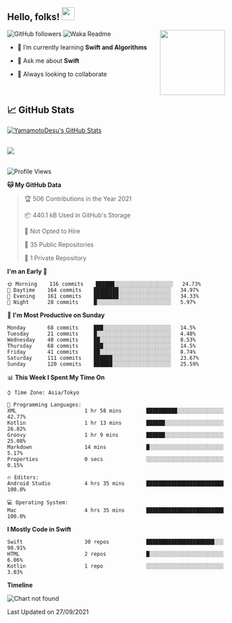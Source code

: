 ## Hello, folks! <img src="https://raw.githubusercontent.com/MartinHeinz/MartinHeinz/master/wave.gif" width="30px"> 
<p>
<img align="right" src="https://media.giphy.com/media/26ufdb3cYKwbRtYVW/giphy.gif" style="max-width:100%;" height="150px">
 
![GitHub followers](https://img.shields.io/github/followers/YamamotoDesu?label=Follow&style=social)
![Waka Readme](https://github.com/YamamotoDesu/YamamotoDesu/workflows/Waka%20Readme/badge.svg)
 
- 🌱 I’m currently learning **Swift and Algorithms**  
 
- 💬 Ask me about **Swift**  
 
- 👯 Always looking to collaborate
</p>
<br>

## &#x1f4c8; GitHub Stats
<a href="https://github.com/YamamotoDesu/YamamotoDesu">
  <img align="center" src="https://github-readme-stats.vercel.app/api?username=YamamotoDesu&show_icons=true&line_height=27&count_private=true&title_color=ffffff&text_color=c9cacc&icon_color=2bbc8a&bg_color=1d1f21&hide=contribs,prs&show_icons=true" alt="YamamotoDesu's GitHub Stats" /><br><br>
</a>

![](https://github-profile-summary-cards.vercel.app/api/cards/profile-details?username=YamamotoDesu&theme=vue)
<br><br>

<!--START_SECTION:waka-->
![Profile Views](http://img.shields.io/badge/Profile%20Views-29-blue)

**🐱 My GitHub Data** 

> 🏆 506 Contributions in the Year 2021
 > 
> 📦 440.1 kB Used in GitHub's Storage 
 > 
> 🚫 Not Opted to Hire
 > 
> 📜 35 Public Repositories 
 > 
> 🔑 1 Private Repository 
 > 
**I'm an Early 🐤** 

```text
🌞 Morning    116 commits    ██████░░░░░░░░░░░░░░░░░░░   24.73% 
🌆 Daytime    164 commits    ████████░░░░░░░░░░░░░░░░░   34.97% 
🌃 Evening    161 commits    ████████░░░░░░░░░░░░░░░░░   34.33% 
🌙 Night      28 commits     █░░░░░░░░░░░░░░░░░░░░░░░░   5.97%

```
📅 **I'm Most Productive on Sunday** 

```text
Monday       68 commits     ███░░░░░░░░░░░░░░░░░░░░░░   14.5% 
Tuesday      21 commits     █░░░░░░░░░░░░░░░░░░░░░░░░   4.48% 
Wednesday    40 commits     ██░░░░░░░░░░░░░░░░░░░░░░░   8.53% 
Thursday     68 commits     ███░░░░░░░░░░░░░░░░░░░░░░   14.5% 
Friday       41 commits     ██░░░░░░░░░░░░░░░░░░░░░░░   8.74% 
Saturday     111 commits    ██████░░░░░░░░░░░░░░░░░░░   23.67% 
Sunday       120 commits    ██████░░░░░░░░░░░░░░░░░░░   25.59%

```


📊 **This Week I Spent My Time On** 

```text
⌚︎ Time Zone: Asia/Tokyo

💬 Programming Languages: 
XML                      1 hr 58 mins        ██████████░░░░░░░░░░░░░░░   42.77% 
Kotlin                   1 hr 13 mins        ██████░░░░░░░░░░░░░░░░░░░   26.82% 
Groovy                   1 hr 9 mins         ██████░░░░░░░░░░░░░░░░░░░   25.08% 
Markdown                 14 mins             █░░░░░░░░░░░░░░░░░░░░░░░░   5.17% 
Properties               0 secs              ░░░░░░░░░░░░░░░░░░░░░░░░░   0.15%

🔥 Editors: 
Android Studio           4 hrs 35 mins       █████████████████████████   100.0%

💻 Operating System: 
Mac                      4 hrs 35 mins       █████████████████████████   100.0%

```

**I Mostly Code in Swift** 

```text
Swift                    30 repos            ██████████████████████░░░   90.91% 
HTML                     2 repos             █░░░░░░░░░░░░░░░░░░░░░░░░   6.06% 
Kotlin                   1 repo              ░░░░░░░░░░░░░░░░░░░░░░░░░   3.03%

```


**Timeline**

![Chart not found](https://raw.githubusercontent.com/YamamotoDesu/YamamotoDesu/main/charts/bar_graph.png) 


 Last Updated on 27/09/2021
<!--END_SECTION:waka-->
